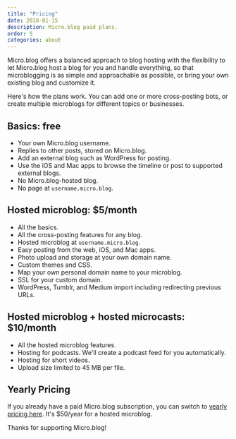 ```yaml
---
title: "Pricing"
date: 2018-01-15
description: Micro.blog paid plans.
order: 5
categories: about
---
```

Micro.blog offers a balanced approach to blog hosting with the flexibility to let Micro.blog host a blog for you and handle everything, so that microblogging is as simple and approachable as possible, or bring your own existing blog and customize it.

Here's how the plans work. You can add one or more cross-posting bots, or create multiple microblogs for different topics or businesses.

## Basics: free

* Your own Micro.blog username.
* Replies to other posts, stored on Micro.blog.
* Add an external blog such as WordPress for posting.
* Use the iOS and Mac apps to browse the timeline or post to supported external blogs.
* No Micro.blog-hosted blog.
* No page at `username.micro.blog`.

## Hosted microblog: $5/month

* All the basics.
* All the cross-posting features for any blog.
* Hosted microblog at `username.micro.blog`.
* Easy posting from the web, iOS, and Mac apps.
* Photo upload and storage at your own domain name.
* Custom themes and CSS.
* Map your own personal domain name to your microblog.
* SSL for your custom domain.
* WordPress, Tumblr, and Medium import including redirecting previous URLs.

## Hosted microblog + hosted microcasts: $10/month

* All the hosted microblog features.
* Hosting for podcasts. We'll create a podcast feed for you automatically.
* Hosting for short videos.
* Upload size limited to 45 MB per file.

## Yearly Pricing

If you already have a paid Micro.blog subscription, you can switch to [yearly pricing here](https://micro.blog/account/yearly). It's $50/year for a hosted microblog.

Thanks for supporting Micro.blog!
